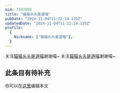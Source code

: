 ```yaml
---
mid: 7107850
title: "猫猫头头是道喵"
pubDate: "2024-11-04T11:22:14.135Z"
updatedDate: "2024-11-04T11:22:14.135Z"
profile:
  {
    Nickname: ["猫猫头头是道喵"],
  }
---
```


关注[猫猫头头是道喵](https://space.bilibili.com/7107850)谢谢喵~ 关注[猫猫头头是道喵](https://space.bilibili.com/7107850)谢谢喵~

## 此条目有待补充
你可以在[这里](https://github.com/Yuhanawa/VTuber.ICU/edit/master/src/content/v/猫猫头头是道喵/index.md)编辑本文
